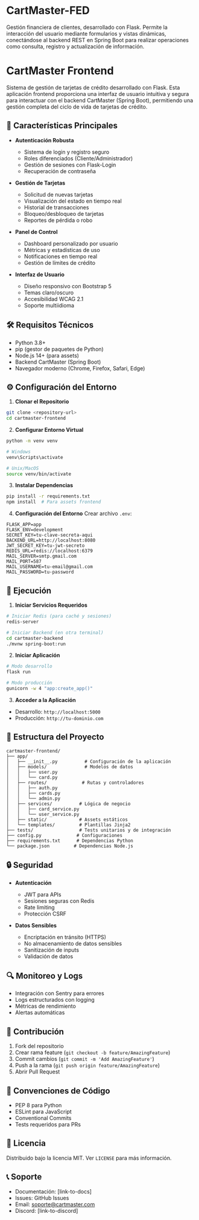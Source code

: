 # CartMaster-FED
Gestión financiera de clientes, desarrollado con Flask. Permite la interacción del usuario mediante formularios y vistas dinámicas, conectándose al backend REST en Spring Boot para realizar operaciones como consulta, registro y actualización de información.

# CartMaster Frontend

Sistema de gestión de tarjetas de crédito desarrollado con Flask. Esta aplicación frontend proporciona una interfaz de usuario intuitiva y segura para interactuar con el backend CartMaster (Spring Boot), permitiendo una gestión completa del ciclo de vida de tarjetas de crédito.

## 🚀 Características Principales

- **Autenticación Robusta**
  - Sistema de login y registro seguro
  - Roles diferenciados (Cliente/Administrador)
  - Gestión de sesiones con Flask-Login
  - Recuperación de contraseña

- **Gestión de Tarjetas**
  - Solicitud de nuevas tarjetas
  - Visualización del estado en tiempo real
  - Historial de transacciones
  - Bloqueo/desbloqueo de tarjetas
  - Reportes de pérdida o robo

- **Panel de Control**
  - Dashboard personalizado por usuario
  - Métricas y estadísticas de uso
  - Notificaciones en tiempo real
  - Gestión de límites de crédito

- **Interfaz de Usuario**
  - Diseño responsivo con Bootstrap 5
  - Temas claro/oscuro
  - Accesibilidad WCAG 2.1
  - Soporte multiidioma

## 🛠️ Requisitos Técnicos

- Python 3.8+
- pip (gestor de paquetes de Python)
- Node.js 14+ (para assets)
- Backend CartMaster (Spring Boot)
- Navegador moderno (Chrome, Firefox, Safari, Edge)

## ⚙️ Configuración del Entorno

1. **Clonar el Repositorio**
```bash
git clone <repository-url>
cd cartmaster-frontend
```

2. **Configurar Entorno Virtual**
```bash
python -m venv venv

# Windows
venv\Scripts\activate

# Unix/MacOS
source venv/bin/activate
```

3. **Instalar Dependencias**
```bash
pip install -r requirements.txt
npm install  # Para assets frontend
```

4. **Configuración del Entorno**
Crear archivo `.env`:
```env
FLASK_APP=app
FLASK_ENV=development
SECRET_KEY=tu-clave-secreta-aqui
BACKEND_URL=http://localhost:8080
JWT_SECRET_KEY=tu-jwt-secreto
REDIS_URL=redis://localhost:6379
MAIL_SERVER=smtp.gmail.com
MAIL_PORT=587
MAIL_USERNAME=tu-email@gmail.com
MAIL_PASSWORD=tu-password
```

## 🚀 Ejecución

1. **Iniciar Servicios Requeridos**
```bash
# Iniciar Redis (para caché y sesiones)
redis-server

# Iniciar Backend (en otra terminal)
cd cartmaster-backend
./mvnw spring-boot:run
```

2. **Iniciar Aplicación**
```bash
# Modo desarrollo
flask run

# Modo producción
gunicorn -w 4 "app:create_app()"
```

3. **Acceder a la Aplicación**
- Desarrollo: `http://localhost:5000`
- Producción: `http://tu-dominio.com`

## 📁 Estructura del Proyecto

```
cartmaster-frontend/
├── app/
│   ├── __init__.py          # Configuración de la aplicación
│   ├── models/              # Modelos de datos
│   │   ├── user.py
│   │   └── card.py
│   ├── routes/             # Rutas y controladores
│   │   ├── auth.py
│   │   ├── cards.py
│   │   └── admin.py
│   ├── services/          # Lógica de negocio
│   │   ├── card_service.py
│   │   └── user_service.py
│   ├── static/            # Assets estáticos
│   └── templates/         # Plantillas Jinja2
├── tests/                 # Tests unitarios y de integración
├── config.py             # Configuraciones
├── requirements.txt      # Dependencias Python
└── package.json         # Dependencias Node.js
```

## 🔒 Seguridad

- **Autenticación**
  - JWT para APIs
  - Sesiones seguras con Redis
  - Rate limiting
  - Protección CSRF

- **Datos Sensibles**
  - Encriptación en tránsito (HTTPS)
  - No almacenamiento de datos sensibles
  - Sanitización de inputs
  - Validación de datos

## 🔍 Monitoreo y Logs

- Integración con Sentry para errores
- Logs estructurados con logging
- Métricas de rendimiento
- Alertas automáticas

## 🤝 Contribución

1. Fork del repositorio
2. Crear rama feature (`git checkout -b feature/AmazingFeature`)
3. Commit cambios (`git commit -m 'Add AmazingFeature'`)
4. Push a la rama (`git push origin feature/AmazingFeature`)
5. Abrir Pull Request

## 📝 Convenciones de Código

- PEP 8 para Python
- ESLint para JavaScript
- Conventional Commits
- Tests requeridos para PRs

## 📄 Licencia

Distribuido bajo la licencia MIT. Ver `LICENSE` para más información.

## 📞 Soporte

- Documentación: [link-to-docs]
- Issues: GitHub Issues
- Email: soporte@cartmaster.com
- Discord: [link-to-discord] 
